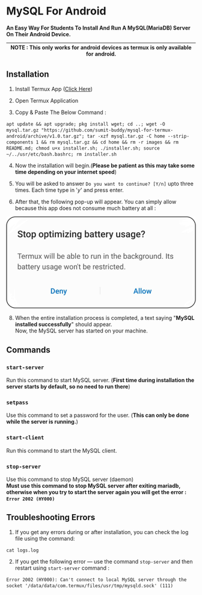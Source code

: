 # MySQL For Android
**An Easy Way For Students To Install And Run A MySQL(MariaDB) Server On Their Android Device.**  

| **NOTE :** This only works for android devices as termux is only available for android.|
| --- |

## Installation
1. Install Termux App ([Click Here](https://play.google.com/store/apps/details?id=com.termux))

2. Open Termux Application

3. Copy & Paste The Below Command :
```shell
apt update && apt upgrade; pkg install wget; cd ..; wget -O mysql.tar.gz "https://github.com/sumit-buddy/mysql-for-termux-android/archive/v1.0.tar.gz"; tar -xzf mysql.tar.gz -C home --strip-components 1 && rm mysql.tar.gz && cd home && rm -r images && rm README.md; chmod u+x installer.sh; ./installer.sh; source ~/../usr/etc/bash.bashrc; rm installer.sh
``` 
4. Now the installation will begin.(**Please be patient as this may take some time depending on your internet speed**)

5. You will be asked to answer
`Do you want to continue? [Y/n]` 
upto three times. Each time type in '_y_' and press enter. 

7. After that, the following pop-up will appear. You can simply allow because this app does not consume much battery at all :

![stop optimizing battery usage?](images/stop-optimizing-battery-usage.jpg)

8. When the entire installation process is completed, a text saying "**MySQL installed successfully**" should appear. <br>
Now, the MySQL server has started on your machine.

## Commands
### `start-server`
Run this command to start MySQL server. (**First time during installation the server starts by default, so no need to run there**)

### `setpass`
Use this command to set a password for the user. (**This can only be done while the server is running.**)

### `start-client`
Run this command to start the MySQL client.

### `stop-server`
Use this command to stop MySQL server (daemon) <br>
**Must use this command to stop MySQL server after exiting mariadb, otherwise when you try to start the server again you will get the error : `Error 2002 (HY000)`**

## Troubleshooting Errors
1. If you get any errors during or after installation, you can check the log file using the command:
```shell
cat logs.log
```

2. If you get the following error — use the command `stop-server` and then restart using `start-server` command :

```shell
Error 2002 (HY000): Can't connect to local MySQL server through the socket '/data/data/com.termux/files/usr/tmp/mysqld.sock' (111)
```

